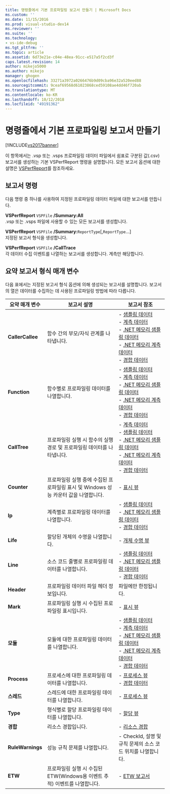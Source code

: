 ```yaml
---
title: 명령줄에서 기본 프로파일링 보고서 만들기 | Microsoft Docs
ms.custom: ''
ms.date: 11/15/2016
ms.prod: visual-studio-dev14
ms.reviewer: ''
ms.suite: ''
ms.technology:
- vs-ide-debug
ms.tgt_pltfrm: ''
ms.topic: article
ms.assetid: 6d73e21e-c04e-48ea-91cc-e517a5f2cd3f
caps.latest.revision: 14
author: mikejo5000
ms.author: mikejo
manager: ghogen
ms.openlocfilehash: 33271a3972a0266476b9d09cba96e32a520eed88
ms.sourcegitcommit: 9ceaf69568d61023868ced59108ae4dd46f720ab
ms.translationtype: MT
ms.contentlocale: ko-KR
ms.lasthandoff: 10/12/2018
ms.locfileid: "49191362"
---
```

# <a name="creating-basic-profiling-reports-from-the-command-line"></a>명령줄에서 기본 프로파일링 보고서 만들기
[!INCLUDE[vs2017banner](../includes/vs2017banner.md)]

이 항목에서는 .vsp 또는 .vsps 프로파일링 데이터 파일에서 쉼표로 구분된 값(.csv) 보고서를 생성하는 기본 VSPerfReport 명령을 설명합니다. 모든 보고서 옵션에 대한 설명은 [VSPerfReport](../profiling/vsperfreport.md)를 참조하세요.  
  
## <a name="report-commands"></a>보고서 명령  
 다음 명령 중 하나를 사용하여 지정된 프로파일링 데이터 파일에 대한 보고서를 만듭니다.  
  
 **VSPerfReport** `VSPFile` **/Summary:All**  
 .vsp 또는 .vsps 파일에 사용할 수 있는 모든 보고서를 생성합니다.  
  
 **VSPerfReport** `VSPFile` **/Summary:**`ReportType`[,`ReportType`...]  
 지정된 보고서 형식을 생성합니다.  
  
 **VSPerfReport** `VSPFile` **/CallTrace**  
 각 데이터 수집 이벤트를 나열하는 보고서를 생성합니다. 계측만 해당합니다.  
  
## <a name="summary-report-type-parameters"></a>요약 보고서 형식 매개 변수  
 다음 표에서는 지정된 보고서 형식 옵션에 의해 생성되는 보고서를 설명합니다. 보고서의 열은 데이터를 수집하는 데 사용된 프로파일링 방법에 따라 다릅니다.  
  
|요약 매개 변수|보고서 설명|보고서 참조|  
|-----------------------|------------------------|----------------------|  
|**CallerCallee**|함수 간의 부모/자식 관계를 나타냅니다.|-   [샘플링 데이터](../profiling/caller-callee-view-sampling-data.md)<br />-   [계측 데이터](../profiling/caller-callee-view-instrumentation-data.md)<br />-   [.NET 메모리 샘플링 데이터](../profiling/caller-callee-view-dotnet-memory-sampling-data.md)<br />-   [.NET 메모리 계측 데이터](../profiling/caller-callee-view-net-memory-instrumentation-data.md)<br />-   [경합 데이터](../profiling/caller-callee-view-contention-data.md)|  
|**Function**|함수별로 프로파일링 데이터를 나열합니다.|-   [샘플링 데이터](../profiling/functions-view-sampling-data.md)<br />-   [계측 데이터](../profiling/functions-view-instrumentation-data.md)<br />-   [.NET 메모리 샘플링 데이터](../profiling/functions-view-dotnet-memory-sampling-data.md)<br />-   [.NET 메모리 계측 데이터](../profiling/functions-view-dotnet-memory-instrumentation-data.md)<br />-   [경합 데이터](../profiling/functions-view-contention-data.md)|  
|**CallTree**|프로파일링 실행 시 함수의 실행 경로 및 프로파일링 데이터를 나타냅니다.|-   [계측 데이터](../profiling/call-tree-view-instrumentation-data.md)<br />-   [샘플링 데이터](../profiling/call-tree-view-sampling-data.md)<br />-   [.NET 메모리 샘플링 데이터](../profiling/call-tree-view-dotnet-memory-sampling-data.md)<br />-   [.NET 메모리 계측 데이터](../profiling/call-tree-view-dotnet-memory-instrumentation-data.md)<br />-   [경합 데이터](../profiling/call-tree-view-contention-data.md)|  
|**Counter**|프로파일링 실행 중에 수집된 프로파일링 표시 및 Windows 성능 카운터 값을 나열합니다.|-   [표시 뷰](../profiling/marks-view.md)|  
|**Ip**|계측별로 프로파일링 데이터를 나열합니다.|-   [샘플링 데이터](../profiling/instruction-pointers-ips-view-sampling-data.md)<br />-   [.NET 메모리 샘플링 데이터](../profiling/instruction-pointers-ips-view-dotnet-memory-sampling-data.md)<br />-   [경합 데이터](../profiling/instruction-pointers-ips-view-contention-data.md)|  
|**Life**|할당된 개체의 수명을 나열합니다.|-   [개체 수명 뷰](../profiling/object-lifetime-view.md)|  
|**Line**|소스 코드 줄별로 프로파일링 데이터를 나열합니다.|-   [샘플링 데이터](../profiling/lines-view-sampling-data.md)<br />-   [.NET 메모리 샘플링 데이터](../profiling/lines-view-dotnet-memory-sampling-data.md)<br />-   [경합 데이터](../profiling/lines-view-contention-data.md)|  
|**Header**|프로파일링 데이터 파일 헤더 정보입니다.|파일에만 한정됩니다.|  
|**Mark**|프로파일링 실행 시 수집된 프로파일링 표시입니다.|-   [표시 뷰](../profiling/marks-view.md)|  
|**모듈**|모듈에 대한 프로파일링 데이터를 나열합니다.|-   [샘플링 데이터](../profiling/modules-view-sampling-data.md)<br />-   [계측 데이터](../profiling/modules-view-instrumentation-data.md)<br />-   [.NET 메모리 샘플링 데이터](../profiling/modules-view-dotnet-memory-sampling-data.md)<br />-   [.NET 메모리 계측 데이터](../profiling/modules-view-dotnet-memory-instrumentation-data.md)<br />-   [경합 데이터](../profiling/modules-view-contention-data.md)|  
|**Process**|프로세스에 대한 프로파일링 데이터를 나열합니다.|-   [프로세스 뷰](../profiling/process-view.md)<br />-   [경합 데이터](../profiling/process-view-contention-data.md)|  
|**스레드**|스레드에 대한 프로파일링 데이터를 나열합니다.|-   [프로세스 뷰](../profiling/process-view.md)|  
|**Type**|형식별로 할당 프로파일링 데이터를 나열합니다.|-   [할당 뷰](../profiling/dotnet-memory-allocations-view.md)|  
|**경합**|리소스 경합입니다.|-   [리소스 경합](../profiling/resource-contentions-view-contention-data.md)|  
|**RuleWarnings**|성능 규칙 문제를 나열합니다.|-   CheckId, 설명 및 규칙 문제의 소스 코드 위치를 나열합니다.|  
|**ETW**|프로파일링 실행 시 수집된 ETW(Windows용 이벤트 추적) 이벤트를 나열합니다.|-   [ETW 보고서](../profiling/event-tracing-for-windows-etw-report.md)|



